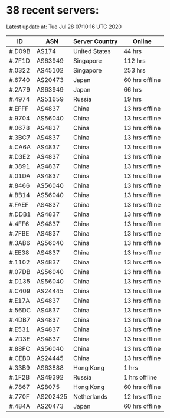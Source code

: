 # 38 recent servers:

Latest update at: Tue Jul 28 07:10:16 UTC 2020

| ID | ASN | Server Country | Online |
| -- | --- | -------------- | ------ |
| #.D09B | AS174 | United States | 44 hrs |
| #.7F1D | AS63949 | Singapore | 112 hrs |
| #.0322 | AS45102 | Singapore | 253 hrs |
| #.6740 | AS20473 | Japan | 60 hrs offline |
| #.2A79 | AS63949 | Japan | 66 hrs |
| #.4974 | AS51659 | Russia | 19 hrs |
| #.EFFF | AS4837 | China | 13 hrs offline |
| #.9704 | AS56040 | China | 13 hrs offline |
| #.0678 | AS4837 | China | 13 hrs offline |
| #.3BC7 | AS4837 | China | 13 hrs offline |
| #.CA6A | AS4837 | China | 13 hrs offline |
| #.D3E2 | AS4837 | China | 13 hrs offline |
| #.3891 | AS4837 | China | 13 hrs offline |
| #.01DA | AS4837 | China | 13 hrs offline |
| #.8466 | AS56040 | China | 13 hrs offline |
| #.BB14 | AS56040 | China | 13 hrs offline |
| #.FAEF | AS4837 | China | 13 hrs offline |
| #.DDB1 | AS4837 | China | 13 hrs offline |
| #.4FF6 | AS4837 | China | 13 hrs offline |
| #.7FBE | AS4837 | China | 13 hrs offline |
| #.3AB6 | AS56040 | China | 13 hrs offline |
| #.EE38 | AS4837 | China | 13 hrs offline |
| #.1102 | AS4837 | China | 13 hrs offline |
| #.07DB | AS56040 | China | 13 hrs offline |
| #.D135 | AS56040 | China | 13 hrs offline |
| #.C409 | AS24445 | China | 13 hrs offline |
| #.E17A | AS4837 | China | 13 hrs offline |
| #.56DC | AS4837 | China | 13 hrs offline |
| #.4DB7 | AS4837 | China | 13 hrs offline |
| #.E531 | AS4837 | China | 13 hrs offline |
| #.7D3E | AS4837 | China | 13 hrs offline |
| #.88FC | AS56040 | China | 13 hrs offline |
| #.CEB0 | AS24445 | China | 13 hrs offline |
| #.33B9 | AS63888 | Hong Kong | 1 hrs |
| #.1F2B | AS49392 | Russia | 1 hrs offline |
| #.7867 | AS8075 | Hong Kong | 60 hrs offline |
| #.770F | AS202425 | Netherlands | 12 hrs offline |
| #.484A | AS20473 | Japan | 60 hrs offline |

